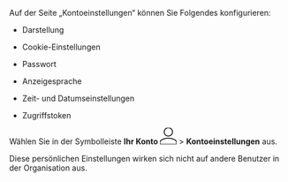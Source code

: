 Auf der Seite „Kontoeinstellungen“ können Sie Folgendes konfigurieren:

-   Darstellung


-   Cookie-Einstellungen


-   Passwort


-   Anzeigesprache


-   Zeit- und Datumseinstellungen


-   Zugriffstoken


Wählen Sie in der Symbolleiste **Ihr Konto** ![Person icon](Images/mci1652327190262.svg) > **Kontoeinstellungen** aus.

Diese persönlichen Einstellungen wirken sich nicht auf andere Benutzer in der Organisation aus.

